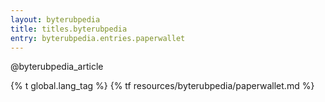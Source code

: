 ```yaml
---
layout: byterubpedia
title: titles.byterubpedia
entry: byterubpedia.entries.paperwallet
---
```


@byterubpedia_article

{% t global.lang_tag %}
{% tf resources/byterubpedia/paperwallet.md %}
